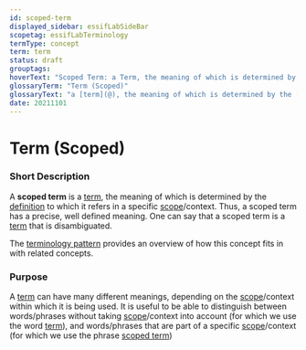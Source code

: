 ```yaml
---
id: scoped-term
displayed_sidebar: essifLabSideBar
scopetag: essifLabTerminology
termType: concept
term: term
status: draft
grouptags:
hoverText: "Scoped Term: a Term, the meaning of which is determined by the Definition to which it refers in a specific Scope/context."
glossaryTerm: "Term (Scoped)"
glossaryText: "a [term](@), the meaning of which is determined by the [definition](@) to which it refers in a specific [scope](@)/context."
date: 20211101
---
```


# Term (Scoped)

### Short Description

A **scoped term** is a [term](@), the meaning of which is determined by the [definition](@) to which it refers in a specific [scope](@)/context. Thus, a scoped term has a precise, well defined meaning. One can say that a scoped term is a [term](@) that is disambiguated.

The [terminology pattern](pattern:terminology@) provides an overview of how this concept fits in with related concepts.

### Purpose

A [term](@) can have many different meanings, depending on the [scope](@)/context within which it is being used. It is useful to be able to distinguish between words/phrases without taking [scope](@)/context into account (for which we use the word [term](@)), and words/phrases that are part of a specific [scope](@)/context (for which we use the phrase [scoped term](@))
